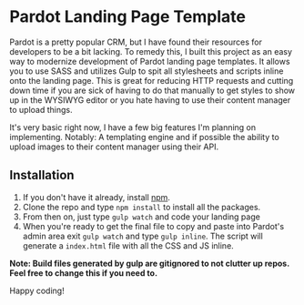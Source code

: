 # Pardot Landing Page Template


Pardot is a pretty popular CRM, but I have found their resources for developers to be a bit lacking. To remedy this, I built this project as an easy way to modernize development of Pardot landing page templates. It allows you to use SASS and utilizes Gulp to spit all stylesheets and scripts inline onto the landing page. This is great for reducing HTTP requests and cutting down time if you are sick of having to do that manually to get styles to show up in the WYSIWYG editor or you hate having to use their content manager to upload things.

It's very basic right now, I have a few big features I'm planning on implementing. Notably: A templating engine and if possible the ability to upload images to their content manager using their API.

## Installation

1. If you don't have it already, install [npm](https://www.npmjs.com/).
2. Clone the repo and type `npm install` to install all the packages.
3. From then on, just type `gulp watch` and code your landing page 
4. When you're ready to get the final file to copy and paste into Pardot's admin area exit `gulp watch` and type `gulp inline`. The script will generate a `index.html` file with all the CSS and JS inline.

**Note: Build files generated by gulp are gitignored to not clutter up repos. Feel free to change this if you need to.**

Happy coding!